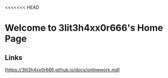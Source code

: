 <<<<<<< HEAD
# Welcome to 3lit3h4xx0r666's Home Page

## Links 

[https://3lit3h4xx0r666.github.io/docs/onlinework.md]


